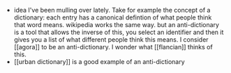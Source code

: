 * idea I've been mulling over lately. Take for example the concept of a dictionary: each entry has a canonical defintion of what people think that word means. wikipedia works the same way. but an anti-dictionary is a tool that allows the inverse of this, you select an identifier and then it gives you a list of what different people think this means. I consider [[agora]] to be an anti-dictionary. I wonder what [[flancian]] thinks of this.
* [[urban dictionary]] is a good example of an anti-dictionary




